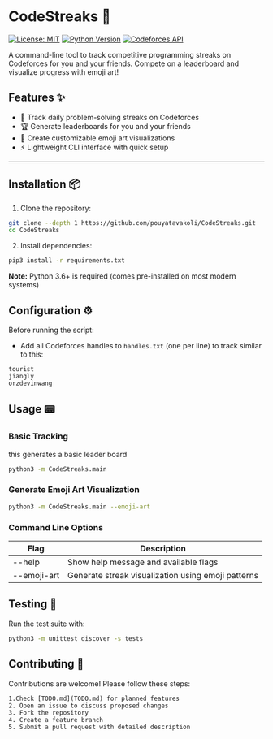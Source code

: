 # CodeStreaks 🚀

[![License: MIT](https://img.shields.io/badge/License-MIT-yellow.svg)](https://opensource.org/licenses/MIT)
[![Python Version](https://img.shields.io/badge/python-3.6%2B-blue.svg)](https://www.python.org/)
[![Codeforces API](https://img.shields.io/badge/Codeforces-API-success)](https://codeforces.com/apiHelp)

<!-- Hidden for now, uncomment when needed
[![GitHub Release](https://img.shields.io/github/v/release/pouyatavakoli/CodeStreaks)](https://github.com/pouyatavakoli/CodeStreaks/releases)
-->

A command-line tool to track competitive programming streaks on Codeforces for you and your friends. Compete on a leaderboard and visualize progress with emoji art!

## Features ✨

- 📅 Track daily problem-solving streaks on Codeforces  
- 🏆 Generate leaderboards for you and your friends  
- 🎨 Create customizable emoji art visualizations  
- ⚡ Lightweight CLI interface with quick setup  

---

## Installation 📦

1. Clone the repository:

```bash
git clone --depth 1 https://github.com/pouyatavakoli/CodeStreaks.git
cd CodeStreaks
```

2. Install dependencies:

```bash
pip3 install -r requirements.txt
```

**Note:** Python 3.6+ is required (comes pre-installed on most modern systems)

## Configuration ⚙️

Before running the script:

- Add  all Codeforces handles to ```handles.txt``` (one per line) to track similar to this:

``` text
tourist
jiangly
orzdevinwang
```

## Usage 📟

### Basic Tracking

this generates a basic leader board

```bash
python3 -m CodeStreaks.main
```

### Generate Emoji Art Visualization

```bash
python3 -m CodeStreaks.main --emoji-art
```

### Command Line Options

| Flag           | Description                                          |
|----------------|----------------------------------------------------- |
| --help         | Show help message and available flags                |
| --emoji-art    | Generate streak visualization using emoji patterns   |

## Testing 🧪

Run the test suite with:

```bash
python3 -m unittest discover -s tests
```

## Contributing 🤝

Contributions are welcome! Please follow these steps:

    1.Check [TODO.md](TODO.md) for planned features
    2. Open an issue to discuss proposed changes
    3. Fork the repository
    4. Create a feature branch
    5. Submit a pull request with detailed description
